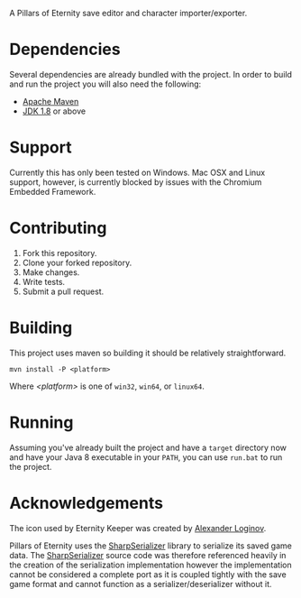A Pillars of Eternity save editor and character importer/exporter.

# Dependencies
Several dependencies are already bundled with the project. In order to build and run the project you will also need the following:

* [Apache Maven](https://maven.apache.org/)
* [JDK 1.8](http://www.oracle.com/technetwork/java/javase/downloads/jdk8-downloads-2133151.html) or above

# Support
Currently this has only been tested on Windows. Mac OSX and Linux support, however, is currently blocked by issues with the Chromium Embedded Framework.

# Contributing
1. Fork this repository.
2. Clone your forked repository.
3. Make changes.
4. Write tests.
5. Submit a pull request.

# Building
This project uses maven so building it should be relatively straightforward.

	mvn install -P <platform>

Where *&lt;platform&gt;* is one of `win32`, `win64`, or `linux64`.

# Running
Assuming you've already built the project and have a `target` directory now and have your Java 8 executable in your `PATH`, you can use `run.bat` to run the project.

# Acknowledgements
The icon used by Eternity Keeper was created by [Alexander Loginov](http://alexanderloginov.deviantart.com/).

Pillars of Eternity uses the [SharpSerializer](http://www.sharpserializer.com/) library to serialize its saved game data. The [SharpSerializer](http://www.sharpserializer.com/) source code was therefore referenced heavily in the creation of the serialization implementation however the implementation cannot be considered a complete port as it is coupled tightly with the save game format and cannot function as a serializer/deserializer without it.
